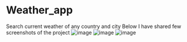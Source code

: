 # Weather_app
Search current weather of any country and city
Below I have shared few screenshots of the project
![image](https://github.com/user-attachments/assets/630f4f89-782e-48b8-9fbe-ead39714d4dc)
![image](https://github.com/user-attachments/assets/a46f28cb-63e1-4df4-a1e2-c8e28f125a8a)
![image](https://github.com/user-attachments/assets/c55671df-3321-483d-95ba-250b7b1cf936)

